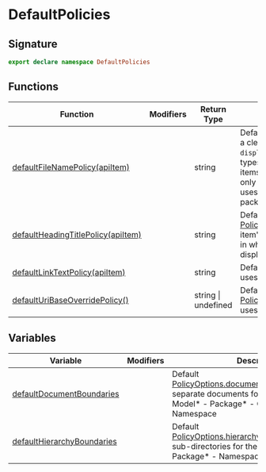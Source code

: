 
# DefaultPolicies

## Signature

```typescript
export declare namespace DefaultPolicies 
```

## Functions

|  Function | Modifiers | Return Type | Description |
|  --- | --- | --- | --- |
|  [defaultFileNamePolicy(apiItem)](docs/api-markdown-documenter/defaultpolicies-defaultfilenamepolicy-function) |  | string | Default [PolicyOptions.fileNamePolicy](docs/api-markdown-documenter/policyoptions-filenamepolicy-propertysignature)<!-- -->.<!-- -->Uses a cleaned-up version of the item's <code>displayName</code>, except for the following types:<!-- -->- Model: Returns "index" for Model items, as the hierarchy enforces there is only a single Model at the root. - Package: uses only the unscoped portion of the package name is used. |
|  [defaultHeadingTitlePolicy(apiItem)](docs/api-markdown-documenter/defaultpolicies-defaultheadingtitlepolicy-function) |  | string | Default [PolicyOptions.headingTitlePolicy](docs/api-markdown-documenter/policyoptions-headingtitlepolicy-propertysignature)<!-- -->.<!-- -->Uses the item's <code>displayName</code>, except for <code>Model</code> items, in which case the text "API Overview" is displayed. |
|  [defaultLinkTextPolicy(apiItem)](docs/api-markdown-documenter/defaultpolicies-defaultlinktextpolicy-function) |  | string | Default [PolicyOptions.linkTextPolicy](docs/api-markdown-documenter/policyoptions-linktextpolicy-propertysignature)<!-- -->.<!-- -->Always uses the item's <code>displayName</code>. |
|  [defaultUriBaseOverridePolicy()](docs/api-markdown-documenter/defaultpolicies-defaulturibaseoverridepolicy-function) |  | string \| undefined | Default [PolicyOptions.uriBaseOverridePolicy](docs/api-markdown-documenter/policyoptions-uribaseoverridepolicy-propertysignature)<!-- -->.<!-- -->Always uses default URI base. |

## Variables

|  Variable | Modifiers | Description |
|  --- | --- | --- |
|  [defaultDocumentBoundaries](docs/api-markdown-documenter/defaultpolicies-defaultdocumentboundaries-variable) |  | Default [PolicyOptions.documentBoundaries](docs/api-markdown-documenter/policyoptions-documentboundaries-propertysignature)<!-- -->.<!-- -->Generates separate documents for the following types:<!-- -->- Model\* - Package\* - Class - Interface - Namespace |
|  [defaultHierarchyBoundaries](docs/api-markdown-documenter/defaultpolicies-defaulthierarchyboundaries-variable) |  | Default [PolicyOptions.hierarchyBoundaries](docs/api-markdown-documenter/policyoptions-hierarchyboundaries-propertysignature)<!-- -->.<!-- -->Creates sub-directories for the following types:<!-- -->- Package\* - Namespace |

